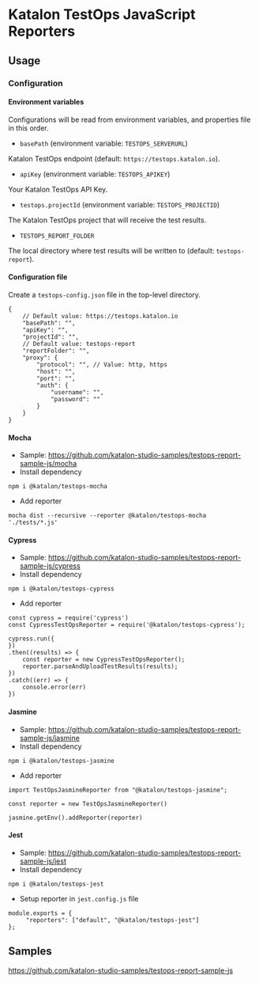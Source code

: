 # Katalon TestOps JavaScript Reporters

## Usage

### Configuration

#### Environment variables

Configurations will be read from environment variables, and properties file in this order.

* `basePath` (environment variable: `TESTOPS_SERVERURL`)

Katalon TestOps endpoint (default: `https://testops.katalon.io`).

* `apiKey` (environment variable: `TESTOPS_APIKEY`)

Your Katalon TestOps API Key.

* `testops.projectId` (environment variable: `TESTOPS_PROJECTID`)

The Katalon TestOps project that will receive the test results.

* `TESTOPS_REPORT_FOLDER`

The local directory where test results will be written to (default: `testops-report`).

#### Configuration file

Create a `testops-config.json` file in the top-level directory.

```
{
    // Default value: https://testops.katalon.io
    "basePath": "",
    "apiKey": "",
    "projectId": "",
    // Default value: testops-report
    "reportFolder": "",
    "proxy": {
        "protocol": "", // Value: http, https
        "host": "",
        "port": "",
        "auth": {
            "username": "",
            "password": ""
        }
    }
}

```

#### Mocha
- Sample: https://github.com/katalon-studio-samples/testops-report-sample-js/mocha
- Install dependency
```
npm i @katalon/testops-mocha
```
- Add reporter
```
mocha dist --recursive --reporter @katalon/testops-mocha './tests/*.js'
```

#### Cypress
- Sample: https://github.com/katalon-studio-samples/testops-report-sample-js/cypress
- Install dependency
```
npm i @katalon/testops-cypress
```
- Add reporter
```
const cypress = require('cypress')
const CypressTestOpsReporter = require('@katalon/testops-cypress');

cypress.run({
})
.then((results) => {
    const reporter = new CypressTestOpsReporter();
    reporter.parseAndUploadTestResults(results);
})
.catch((err) => {
    console.error(err)
})

```

#### Jasmine
- Sample: https://github.com/katalon-studio-samples/testops-report-sample-js/jasmine
- Install dependency
```
npm i @katalon/testops-jasmine
```
- Add reporter
```
import TestOpsJasmineReporter from "@katalon/testops-jasmine";

const reporter = new TestOpsJasmineReporter()

jasmine.getEnv().addReporter(reporter)
```

#### Jest
- Sample: https://github.com/katalon-studio-samples/testops-report-sample-js/jest
- Install dependency
```
npm i @katalon/testops-jest
```
- Setup reporter in `jest.config.js` file
```
module.exports = {
     "reporters": ["default", "@katalon/testops-jest"]
};
```

## Samples

https://github.com/katalon-studio-samples/testops-report-sample-js
